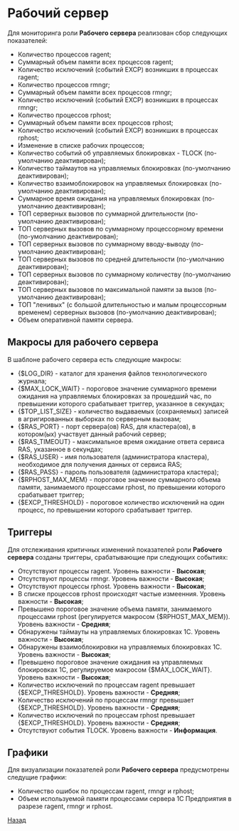 # Рабочий сервер

Для мониторинга роли **Рабочего сервера** реализован сбор следующих показателей:
* Количество процессов ragent;
* Суммарный объем памяти всех процессов ragent;
* Количество исключений (событий EXCP) возникших в процессах ragent;
* Количество процессов rmngr;
* Суммарный объем памяти всех процессов rmngr;
* Количество исключений (событий EXCP) возникших в процессах rmngr;
* Количество процессов rphost;
* Суммарный объем памяти всех процессов rphost;
* Количество исключений (событий EXCP) возникших в процессах rphost;
* Изменение в списке рабочих процессов;
* Количество событий об управляемых блокировках - TLOCK (по-умолчанию деактивирован);
* Количество таймаутов на управляемых блокировках (по-умолчанию деактивирован);
* Количество взаимоблокировок на управляемых блокировках (по-умолчанию деактивирован);
* Суммарное время ожидания на управляемых блокировках (по-умолчанию деактивирован);
* ТОП серверных вызовов по суммарной длительности (по-умолчанию деактивирован);
* ТОП серверных вызовов по суммарному процессорному времени (по-умолчанию деактивирован);
* ТОП серверных вызовов по суммарному вводу-выводу (по-умолчанию деактивирован);
* ТОП серверных вызовов по средней длительности (по-умолчанию деактивирован);
* ТОП серверных вызовов по суммарному количеству (по-умолчанию деактивирован);
* ТОП серверных вызовов по максимальной памяти за вызов (по-умолчанию деактивирован);
* ТОП "ленивых" (с большой длительностью и малым процессорным временем) серверных вызовов (по-умолчанию деактивирован);
* Объем оперативной памяти сервера.

## Макросы для рабочего сервера
В шаблоне рабочего сервера есть следующие макросы:
* {$LOG_DIR} - каталог для хранения файлов технологического журнала;
* {$MAX_LOCK_WAIT} - пороговое значение суммарного времени ожидания на управляемых блокировках за прошедший час, по превышении которого срабатывает триггер, указанное в секундах;
* {$TOP_LIST_SIZE} - количество выдаваемых (сохраняемых) записей в агригированных выборках по серверным вызовам;
* {$RAS_PORT} - порт сервера(ов) RAS, для кластера(ов), в котором(ых) участвует данный рабочий сервер;
* {$RAS_TIMEOUT} - максимальное время ожидание ответа сервиса RAS, указанное в секундах;
* {$RAS_USER} - имя пользователя (администратора кластера), необходимое для получения данных от сервиса RAS;
* {$RAS_PASS} - пароль пользователя (администратора кластера);
* {$RPHOST_MAX_MEM} - пороговое значение суммарного объема памяти, занимаемого процессами rphost, по превышении которого срабатывает триггер;
* {$EXCP_THRESHOLD} - пороговое количество исключений на один процесс, по превышении которого срабатывает триггер.

## Триггеры
Для отслеживания критичных изменений показателей роли **Рабочего сервера** созданы триггеры, срабатывающие при следующих событиях:
* Отсутствуют процессы ragent. Уровень важности - **Высокая**;
* Отсутствуют процессы rmngr. Уровень важности - **Высокая**;
* Отсутствуют процессы rphost. Уровень важности - **Высокая**;
* В списке процессов rphost происходят частые измеенния. Уровень важности - **Высокая**;
* Превышено пороговое значение объема памяти, занимаемого процессами rphost (регулируется макросом {$RPHOST_MAX_MEM}). Уровень важности - **Средняя**;
* Обнаружены таймауты на управляемых блокировках 1С. Уровень важности - **Высокая**;
* Обнаружены взаимоблокировки на управляемых блокировках 1С. Уровень важности - **Высокая**;
* Превышено пороговое значение ожидания на управляемых блокировках 1С, регулируемое макросом {$MAX_LOCK_WAIT}. Уровень важности - **Высокая**;
* Количество исключений по процессам ragent превышает {$EXCP_THRESHOLD}. Уровень важности - **Средняя**;
* Количество исключений по процессам rmngr превышает {$EXCP_THRESHOLD}. Уровень важности - **Средняя**;
* Количество исключений по процессам rphost превышает {$EXCP_THRESHOLD}. Уровень важности - **Средняя**;
* Отсутствуют события TLOCK. Уровень важности - **Информация**.

## Графики
Для визуализации показателей роли **Рабочего сервера** предусмотрены следущие графики:
* Количество ошибок по процессам ragent, rmngr и rphost;
* Объем используемой памяти процессами сервера 1С Предприятия в разрезе ragent, rmngr и rphost.

[Назад](../)
